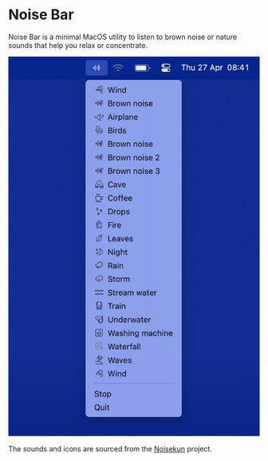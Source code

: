 # Noise Bar

Noise Bar is a minimal MacOS utility to listen to brown noise or nature sounds that help you relax or concentrate.

![](./screenshot.png)

The sounds and icons are sourced from the [Noisekun](https://github.com/mateusfg7/Noisekun) project.
